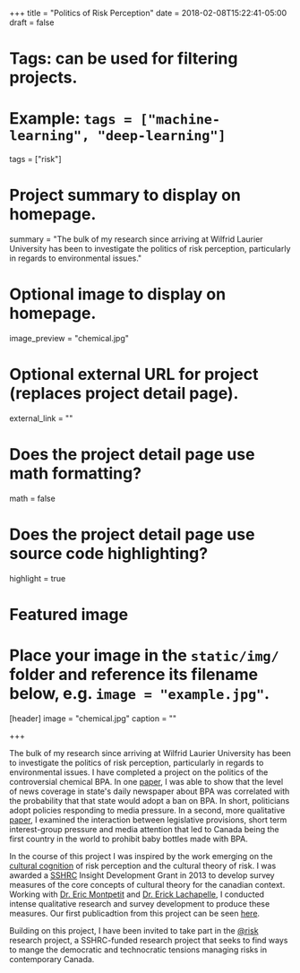 +++
title = "Politics of Risk Perception"
date = 2018-02-08T15:22:41-05:00
draft = false

# Tags: can be used for filtering projects.
# Example: `tags = ["machine-learning", "deep-learning"]`
tags = ["risk"]

# Project summary to display on homepage.
summary = "The bulk of my research since arriving at Wilfrid Laurier University has been to investigate the politics of risk perception, particularly in regards to environmental issues."

# Optional image to display on homepage.
image_preview = "chemical.jpg"

# Optional external URL for project (replaces project detail page).
external_link = ""

# Does the project detail page use math formatting?
math = false

# Does the project detail page use source code highlighting?
highlight = true

# Featured image
# Place your image in the `static/img/` folder and reference its filename below, e.g. `image = "example.jpg"`.
[header]
image = "chemical.jpg"
caption = ""

+++

The bulk of my research since arriving at Wilfrid Laurier University has been to investigate the politics of risk perception, particularly in regards to environmental issues.  I have completed a project on the politics of the controversial chemical BPA. In one [paper](/publication/legislation-by-agenda-setting), I was able to show that the level of news coverage in state's daily newspaper about BPA was correlated with the probability that that state would adopt a ban on BPA. In short, politicians adopt policies responding to media pressure.  In a second, more qualitative [paper](/publication/bpa-canada), I examined the interaction between legislative provisions, short term interest-group pressure and media attention that led to Canada being the first country in the world to prohibit baby bottles made with BPA. 

In the course of this project I was inspired by the work emerging on the [cultural cognition](http://culturalcognition.net) of risk perception and the cultural theory of risk. I was awarded a [SSHRC](http://www.sshrc.ca) Insight Development Grant in 2013 to develop survey measures of the core concepts of cultural theory for the canadian context. Working with [Dr. Eric Montpetit](http://www.ericmontpetit.ca/) and [Dr. Erick Lachapelle](http://www.ericklachapelle.ca), I conducted intense qualitative research and survey development to produce these measures.  Our first publicadtion from this project can be seen [here](/publication/montpetit-lachapelle-kiss).

Building on this project, I have been invited to take part in the [@risk](https://issp.uottawa.ca/en/research-and-publications/at-risk) research project, a SSHRC-funded research project that seeks to find ways to mange the democratic and technocratic tensions managing risks in contemporary Canada.
